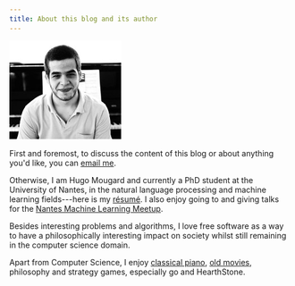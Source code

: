```yaml
---
title: About this blog and its author
---
```


<img class="pull-left self-picture" src="/assets/img/me.jpg">

First and foremost, to discuss the content of this blog or about
anything you'd like, you can [email me][mail].

Otherwise, I am Hugo Mougard and currently a PhD student at the
University of Nantes, in the natural language processing and machine
learning fields---here is my [résumé][resume]. I also enjoy going to
and giving talks for the [Nantes Machine Learning Meetup][nmlm].

Besides interesting problems and algorithms, I love free software as a
way to have a philosophically interesting impact on society whilst
still remaining in the computer science domain.

Apart from Computer Science, I enjoy [classical piano][kissin],
[old movies][million], philosophy and strategy games, especially go
and HearthStone.

[mail]:     mailto:mog@crydee.eu
            "My email address"

[resume]:   http://public.crydee.eu/resume.pdf
            "Résumé"

[nmlm]:     http://www.meetup.com/Nantes-Machine-Learning-Meetup/
	        "Nantes Machine Learning Meetup"

[kissin]:   https://youtu.be/0FbQZCsYXVg
            "Evgeny Kissin - La Campanella"

[million]:  http://www.imdb.com/title/tt0060522/
            "How to steal a million"
